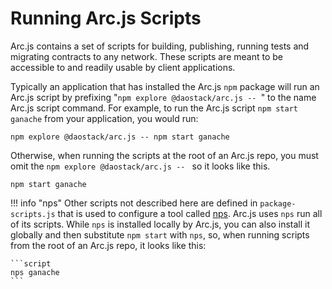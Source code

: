 # Running Arc.js Scripts
Arc.js contains a set of scripts for building, publishing, running tests and migrating contracts to any network.  These scripts are meant to be accessible to and readily usable by client applications.

Typically an application that has installed the Arc.js `npm` package will run an Arc.js script by prefixing "`npm explore @daostack/arc.js -- `" to the name Arc.js script command.  For example, to run the Arc.js script `npm start ganache` from your application, you would run:

```script
npm explore @daostack/arc.js -- npm start ganache
```

Otherwise, when running the scripts at the root of an Arc.js repo, you must omit the `npm explore @daostack/arc.js -- ` so it looks like this.

```script
npm start ganache
```

!!! info "nps"
Other scripts not described here are defined in `package-scripts.js` that is used to configure a tool called [nps](https://www.npmjs.com/package/nps). Arc.js uses `nps` run all of its scripts. While `nps` is installed locally by Arc.js, you can also install it globally and then substitute `npm start` with `nps`, so, when running scripts from the root of an Arc.js repo, it looks like this:

    ```script
    nps ganache
    ```
